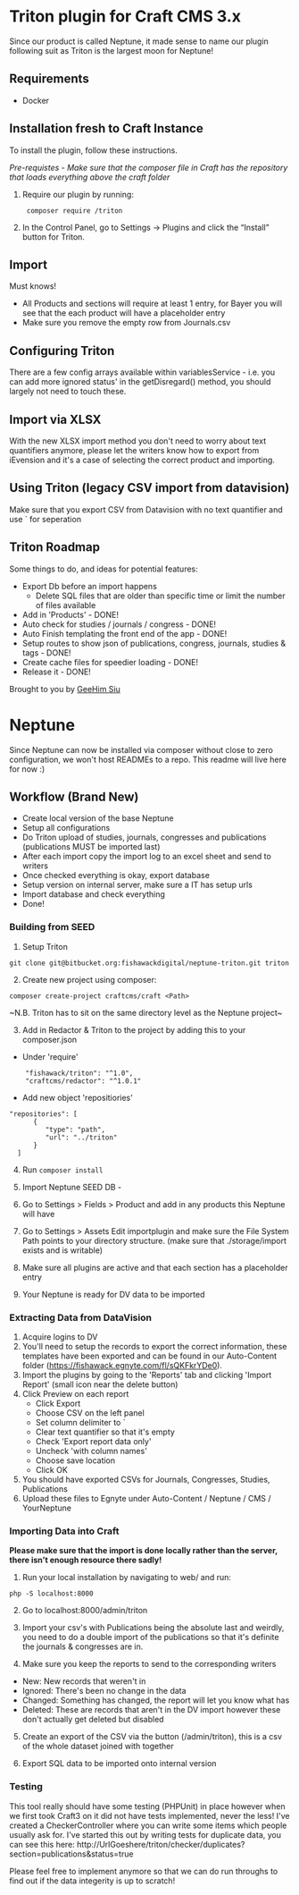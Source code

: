 # Triton plugin for Craft CMS 3.x

Since our product is called Neptune, it made sense to name our plugin following suit as Triton is the largest moon for Neptune!


## Requirements

* Docker

## Installation fresh to Craft Instance

To install the plugin, follow these instructions.

*Pre-requistes - Make sure that the composer file in Craft has the repository that loads everything above the craft folder*

1. Require our plugin by running:

        composer require /triton

2. In the Control Panel, go to Settings → Plugins and click the “Install” button for Triton.

## Import

Must knows!

* All Products and sections will require at least 1 entry, for Bayer you will see that the each product will have a placeholder entry
* Make sure you remove the empty row from Journals.csv

## Configuring Triton

There are a few config arrays available within variablesService - i.e. you can add more ignored status' in the getDisregard() method, you should largely not need to touch these.

## Import via XLSX
With the new XLSX import method you don't need to worry about text quantifiers anymore, please let the writers know how to export from iEvension and it's a case of selecting the correct product and importing.

## Using Triton (legacy CSV import from datavision)

Make sure that you export CSV from Datavision with no text quantifier and use ` for seperation

## Triton Roadmap

Some things to do, and ideas for potential features:
* Export Db before an import happens
    * Delete SQL files that are older than specific time or limit the number of files available
* Add in 'Products' - DONE!
* Auto check for studies / journals / congress - DONE!
* Auto Finish templating the front end of the app - DONE!
* Setup routes to show json of publications, congress, journals, studies & tags - DONE!
* Create cache files for speedier loading - DONE!
* Release it - DONE!

Brought to you by [GeeHim Siu](www.fishawack.com)


# Neptune

Since Neptune can now be installed via composer without close to zero configuration, we won't host READMEs to a repo. This readme will live here for now :)


## Workflow (Brand New)

* Create local version of the base Neptune
* Setup all configurations
* Do Triton upload of studies, journals, congresses and publications (publications MUST be imported last)
* After each import copy the import log to an excel sheet and send to writers
* Once checked everything is okay, export database
* Setup version on internal server, make sure a IT has setup urls
* Import database and check everything
* Done!

### Building from SEED

1. Setup Triton
```
git clone git@bitbucket.org:fishawackdigital/neptune-triton.git triton
```

2. Create new project using composer:

```
composer create-project craftcms/craft <Path>
```
~N.B. Triton has to sit on the same directory level as the Neptune project~

3. Add in Redactor & Triton to the project by adding this to your composer.json

* Under 'require'
```
    "fishawack/triton": "^1.0",
    "craftcms/redactor": "^1.0.1"
```

* Add new object 'repositiories'

```
"repositories": [
      {
         "type": "path",
         "url": "../triton"
      }
  ]
```

4. Run ```composer install```

5. Import Neptune SEED DB - 

6. Go to Settings > Fields > Product and add in any products this Neptune will have

7. Go to Settings > Assets Edit importplugin and make sure the File System Path points to your directory structure. (make sure that ./storage/import exists and is writable)

8. Make sure all plugins are active and that each section has a placeholder entry

9. Your Neptune is ready for DV data to be imported

### Extracting Data from DataVision

1. Acquire logins to DV
2. You'll need to setup the records to export the correct information, these templates have been exported and can be found in our Auto-Content folder (https://fishawack.egnyte.com/fl/sQKFkrYDe0).
3. Import the plugins by going to the 'Reports' tab and clicking 'Import Report' (small icon near the delete button)
4. Click Preview on each report
    * Click Export
    * Choose CSV on the left panel
    * Set column delimiter to `
    * Clear text quantifier so that it's empty
    * Check 'Export report data only'
    * Uncheck 'with column names'
    * Choose save location
    * Click OK
5. You should have exported CSVs for Journals, Congresses, Studies, Publications
6. Upload these files to Egnyte under Auto-Content / Neptune / CMS / YourNeptune

### Importing Data into Craft

__Please make sure that the import is done locally rather than the server, there isn't enough resource there sadly!__

1. Run your local installation by navigating to web/ and run:
```
php -S localhost:8000
```

2. Go to localhost:8000/admin/triton

3. Import your csv's with Publications being the absolute last and weirdly, you need to do a double import of the publications so that it's definite the journals & congresses are in.

4. Make sure you keep the reports to send to the corresponding writers
- New: New records that weren't in
- Ignored: There's been no change in the data
- Changed: Something has changed, the report will let you know what has
- Deleted: These are records that aren't in the DV import however these don't actually get deleted but disabled

5. Create an export of the CSV via the button (/admin/triton), this is a csv of the whole dataset joined with together

6. Export SQL data to be imported onto internal version

### Testing

This tool really should have some testing (PHPUnit) in place however when we first took Craft3 on it did not have tests implemented, never the less! I've created a CheckerController where you can write some
items which people usually ask for. I've started this out by writing tests for duplicate data, you can see this here: http://UrlGoeshere/triton/checker/duplicates?section=publications&status=true

Please feel free to implement anymore so that we can do run throughs to find out if the data integerity is up to scratch!



